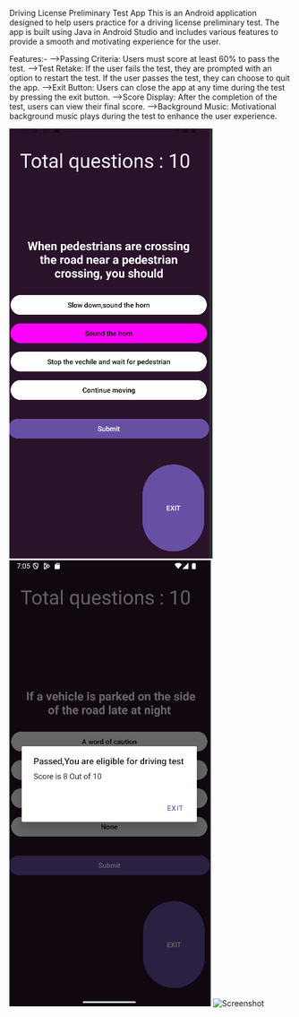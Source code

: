 Driving License Preliminary Test App
This is an Android application designed to help users practice for a driving license preliminary test. The app is built using Java in Android Studio and includes various features to provide a smooth and motivating experience for the user.

Features:-
-->Passing Criteria: Users must score at least 60% to pass the test.
-->Test Retake:
      If the user fails the test, they are prompted with an option to restart the test.
      If the user passes the test, they can choose to quit the app.
-->Exit Button: Users can close the app at any time during the test by pressing the exit button.
-->Score Display: After the completion of the test, users can view their final score.
-->Background Music: Motivational background music plays during the test to enhance the user experience.





![Screenshot of app](https://github.com/abhisheksubham/Driving-License-test-app/blob/main/1.png)
![Screenshot of app](https://github.com/abhisheksubham/Driving-License-test-app/blob/main/2.png)
![Screenshot]()
